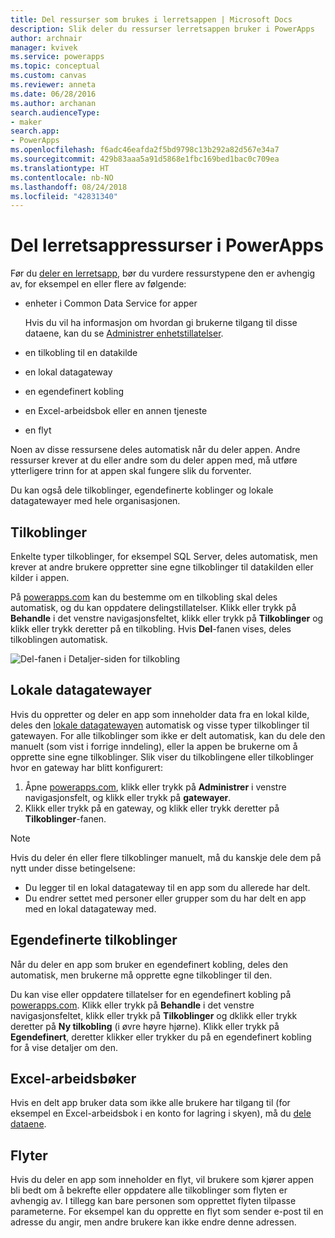```yaml
---
title: Del ressurser som brukes i lerretsappen | Microsoft Docs
description: Slik deler du ressurser lerretsappen bruker i PowerApps
author: archnair
manager: kvivek
ms.service: powerapps
ms.topic: conceptual
ms.custom: canvas
ms.reviewer: anneta
ms.date: 06/28/2016
ms.author: archanan
search.audienceType:
- maker
search.app:
- PowerApps
ms.openlocfilehash: f6adc46eafda2f5bd9798c13b292a82d567e34a7
ms.sourcegitcommit: 429b83aaa5a91d5868e1fbc169bed1bac0c709ea
ms.translationtype: HT
ms.contentlocale: nb-NO
ms.lasthandoff: 08/24/2018
ms.locfileid: "42831340"
---
```

# <a name="share-canvas-app-resources-in-powerapps"></a>Del lerretsappressurser i PowerApps

Før du [deler en lerretsapp](share-app.md), bør du vurdere ressurstypene den er avhengig av, for eksempel en eller flere av følgende:

* enheter i Common Data Service for apper

    Hvis du vil ha informasjon om hvordan gi brukerne tilgang til disse dataene, kan du se [Administrer enhetstillatelser](share-app.md#manage-entity-permissions).
    
* en tilkobling til en datakilde
* en lokal datagateway
* en egendefinert kobling
* en Excel-arbeidsbok eller en annen tjeneste
* en flyt

Noen av disse ressursene deles automatisk når du deler appen. Andre ressurser krever at du eller andre som du deler appen med, må utføre ytterligere trinn for at appen skal fungere slik du forventer.

Du kan også dele tilkoblinger, egendefinerte koblinger og lokale datagatewayer med hele organisasjonen.

## <a name="connections"></a>Tilkoblinger

Enkelte typer tilkoblinger, for eksempel SQL Server, deles automatisk, men krever at andre brukere oppretter sine egne tilkoblinger til datakilden eller kilder i appen.

På [powerapps.com](https://web.powerapps.com?utm_source=padocs&utm_medium=linkinadoc&utm_campaign=referralsfromdoc) kan du bestemme om en tilkobling skal deles automatisk, og du kan oppdatere delingstillatelser. Klikk eller trykk på **Behandle** i det venstre navigasjonsfeltet, klikk eller trykk på **Tilkoblinger** og klikk eller trykk deretter på en tilkobling. Hvis **Del**-fanen vises, deles tilkoblingen automatisk.

  ![Del-fanen i Detaljer-siden for tilkobling](./media/share-app-resources/shared-connections.png)

## <a name="on-premises-data-gateways"></a>Lokale datagatewayer
Hvis du oppretter og deler en app som inneholder data fra en lokal kilde, deles den [lokale datagatewayen](gateway-management.md) automatisk og visse typer tilkoblinger til gatewayen. For alle tilkoblinger som ikke er delt automatisk, kan du dele den manuelt (som vist i forrige inndeling), eller la appen be brukerne om å opprette sine egne tilkoblinger. Slik viser du tilkoblingene eller tilkoblinger hvor en gateway har blitt konfigurert:

1. Åpne [powerapps.com](https://web.powerapps.com?utm_source=padocs&utm_medium=linkinadoc&utm_campaign=referralsfromdoc), klikk eller trykk på **Administrer** i venstre navigasjonsfelt, og klikk eller trykk på **gatewayer**.
2. Klikk eller trykk på en gateway, og klikk eller trykk deretter på **Tilkoblinger**-fanen.

> [!NOTE]
> Hvis du deler én eller flere tilkoblinger manuelt, må du kanskje dele dem på nytt under disse betingelsene:

* Du legger til en lokal datagateway til en app som du allerede har delt.
* Du endrer settet med personer eller grupper som du har delt en app med en lokal datagateway med.

## <a name="custom-connectors"></a>Egendefinerte tilkoblinger
Når du deler en app som bruker en egendefinert kobling, deles den automatisk, men brukerne må opprette egne tilkoblinger til den.

Du kan vise eller oppdatere tillatelser for en egendefinert kobling på [powerapps.com](https://web.powerapps.com?utm_source=padocs&utm_medium=linkinadoc&utm_campaign=referralsfromdoc). Klikk eller trykk på **Behandle** i det venstre navigasjonsfeltet, klikk eller trykk på **Tilkoblinger** og dklikk eller trykk deretter på **Ny tilkobling** (i øvre høyre hjørne). Klikk eller trykk på **Egendefinert**, deretter klikker eller trykker du på en egendefinert kobling for å vise detaljer om den.

## <a name="excel-workbooks"></a>Excel-arbeidsbøker
Hvis en delt app bruker data som ikke alle brukere har tilgang til (for eksempel en Excel-arbeidsbok i en konto for lagring i skyen), må du [dele dataene](share-app-data.md).

## <a name="flows"></a>Flyter
Hvis du deler en app som inneholder en flyt, vil brukere som kjører appen bli bedt om å bekrefte eller oppdatere alle tilkoblinger som flyten er avhengig av. I tillegg kan bare personen som opprettet flyten tilpasse parameterne. For eksempel kan du opprette en flyt som sender e-post til en adresse du angir, men andre brukere kan ikke endre denne adressen.

